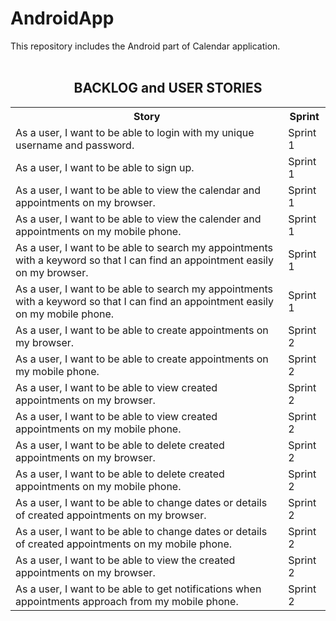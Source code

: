 # AndroidApp
This repository includes the Android part of Calendar application.  <br><br>

<h2 align="center"> BACKLOG and USER STORIES</h2>

<table>
  <tr>
    <th>Story</th>
    <th>Sprint</th>
  </tr>
  <tr>
    <td>As a user, I want to be able to login with my unique username and password.</td>
    <td>Sprint 1</td>
  </tr>
   <tr>
    <td>As a user, I want to be able to sign up.</td>
    <td>Sprint 1</td>
  </tr>
   <tr>
    <td>As a user, I want to be able to view the calendar and appointments on my browser.</td>
    <td>Sprint 1</td>
  </tr>
   <tr>
    <td>As a user, I want to be able to view the calender and appointments on my mobile phone.</td>
    <td>Sprint 1</td>
  </tr>
   <tr>
    <td>As a user, I want to be able to search my appointments with a keyword so that I can find an appointment easily on my browser.</td>
    <td>Sprint 1</td>
  </tr>
 <tr>
    <td>As a user, I want to be able to search my appointments with a keyword so that I can find an appointment easily on my mobile phone.</td>
    <td>Sprint 1</td>
  </tr>
   <tr>
    <td>As a user, I want to be able to create appointments on my browser.</td>
    <td>Sprint 2</td>
  </tr>
   <tr>
    <td>As a user, I want to be able to create appointments on my mobile phone.</td>
    <td>Sprint 2</td>
  </tr>
   <tr>
    <td>As a user, I want to be able to view created appointments on my browser.</td>
    <td>Sprint 2</td>
  </tr>
    <tr>
    <td>As a user, I want to be able to view created appointments on my mobile phone.</td>
    <td>Sprint 2</td>
  </tr>
    <tr>
    <td>As a user, I want to be able to delete created appointments on my browser.</td>
    <td>Sprint 2</td>
  </tr>
    <tr>
    <td>As a user, I want to be able to delete created appointments on my mobile phone.</td>
    <td>Sprint 2</td>
  </tr>
    <tr>
    <td>As a user, I want to be able to change dates or details of created appointments on my browser.</td>
    <td>Sprint 2</td>
  </tr>
    <tr>
    <td>As a user, I want to be able to change dates or details of created appointments on my mobile phone.</td>
    <td>Sprint 2</td>
  </tr>
    <tr>
    <td>As a user, I want to be able to view the created appointments on my browser.</td>
    <td>Sprint 2</td>
  </tr>
    <tr>
    <td>As a user, I want to be able to get notifications when appointments approach from my mobile phone.</td>
    <td>Sprint 2</td>
  </tr>
   
  
</table>


